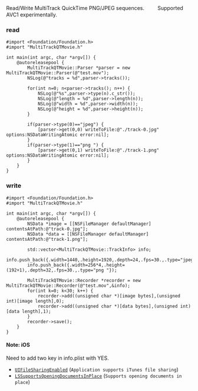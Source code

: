 Read/Write MultiTrack QuickTime PNG/JPEG sequences.　  　
Supported AVC1 experimentally.

### read

```
#import <Foundation/Foundation.h>
#import "MultiTrackQTMovie.h"

int main(int argc, char *argv[]) {
    @autoreleasepool {
        MultiTrackQTMovie::Parser *parser = new MultiTrackQTMovie::Parser(@"test.mov");
        NSLog(@"tracks = %d",parser->tracks());
        
        for(int n=0; n<parser->tracks(); n++) {
            NSLog(@"%s",parser->type(n).c_str());
            NSLog(@"length = %d",parser->length(n));
            NSLog(@"width = %d",parser->width(n));
            NSLog(@"height = %d",parser->height(n));
        }
        
        if(parser->type(0)=="jpeg") {
            [parser->get(0,0) writeToFile:@"./track-0.jpg" options:NSDataWritingAtomic error:nil];
        }
        if(parser->type(1)=="png ") {
            [parser->get(0,1) writeToFile:@"./track-1.png" options:NSDataWritingAtomic error:nil];
        }
    }
}
```

### write

```
#import <Foundation/Foundation.h>
#import "MultiTrackQTMovie.h"

int main(int argc, char *argv[]) {
    @autoreleasepool {
        NSData *image = [[NSFileManager defaultManager] contentsAtPath:@"track-0.jpg"];
        NSData *data = [[NSFileManager defaultManager] contentsAtPath:@"track-1.png"];
        
        std::vector<MultiTrackQTMovie::TrackInfo> info;
        info.push_back({.width=1440,.height=1920,.depth=24,.fps=30.,.type="jpeg"});
        info.push_back({.width=256*4,.height=(192+1),.depth=32,.fps=30.,.type="png "});
        
        MultiTrackQTMovie::Recorder *recorder = new MultiTrackQTMovie::Recorder(@"test.mov",&info);
        for(int k=0; k<30; k++) {
            recorder->add((unsigned char *)[image bytes],(unsigned int)[image length],0);
            recorder->add((unsigned char *)[data bytes],(unsigned int)[data length],1);
        }
        recorder->save();
    }
}
```

#### Note: iOS

Need to add two key in info.plist with YES.

- [`UIFileSharingEnabled`](https://developer.apple.com/library/content/documentation/General/Reference/InfoPlistKeyReference/Articles/iPhoneOSKeys.html#//apple_ref/doc/uid/TP40009252-SW20) (`Application supports iTunes file sharing`)
- [`LSSupportsOpeningDocumentsInPlace`](https://developer.apple.com/library/content/documentation/General/Reference/InfoPlistKeyReference/Articles/LaunchServicesKeys.html#//apple_ref/doc/uid/TP40009250-SW13) (`Supports opening documents in place`)
